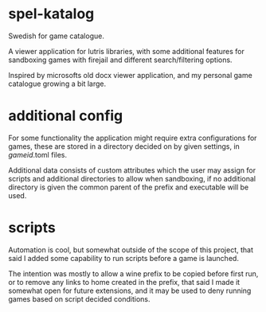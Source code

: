 # spel-katalog
Swedish for game catalogue.

A viewer application for lutris libraries, with some additional features for
sandboxing games with firejail and different search/filtering options.

Inspired by microsofts old docx viewer application, and my personal game catalogue
growing a bit large.

# additional config
For some functionality the application might require extra configurations for
games, these are stored in a directory decided on by given settings, in 
*gameid*.toml files.

Additional data consists of custom attributes which the user may assign for scripts
and additional directories to allow when sandboxing, if no additional directory
is given the common parent of the prefix and executable will be used.

# scripts
Automation is cool, but somewhat outside of the scope of this project,
that said I added some capability to run scripts before a game is launched.

The intention was mostly to allow a wine prefix to be copied before first run,
or to remove any links to home created in the prefix, that said I made it
somewhat open for future extensions, and it may be used to deny running games
based on script decided conditions.

